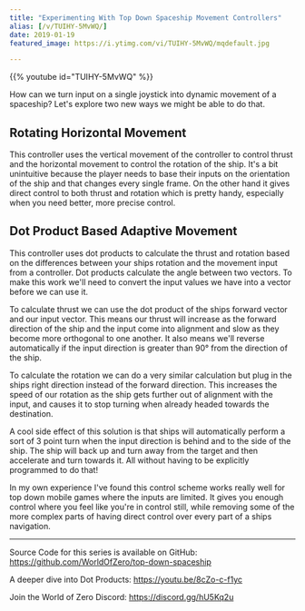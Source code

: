 ```yaml
---
title: "Experimenting With Top Down Spaceship Movement Controllers"
alias: [/v/TUIHY-5MvWQ/]
date: 2019-01-19
featured_image: https://i.ytimg.com/vi/TUIHY-5MvWQ/mqdefault.jpg

---
```


{{% youtube id="TUIHY-5MvWQ" %}}

How can we turn input on a single joystick into dynamic movement of a spaceship? Let's explore two new ways we might be able to do that.

## Rotating Horizontal Movement

This controller uses the vertical movement of the controller to control thrust and the horizontal movement to control the rotation of the ship. It's a bit unintuitive because the player needs to base their inputs on the orientation of the ship and that changes every single frame. On the other hand it gives direct control to both thrust and rotation which is pretty handy, especially when you need better, more precise control.

## Dot Product Based Adaptive Movement

This controller uses dot products to calculate the thrust and rotation based on the differences between your ships rotation and the movement input from a controller. Dot products calculate the angle between two vectors. To make this work we'll need to convert the input values we have into a vector before we can use it.

To calculate thrust we can use the dot product of the ships forward vector and our input vector. This means our thrust will increase as the forward direction of the ship and the input come into alignment and slow as they become more orthogonal to one another. It also means we'll reverse automatically if the input direction is greater than 90° from the direction of the ship.

To calculate the rotation we can do a very similar calculation but plug in the ships right direction instead of the forward direction. This increases the speed of our rotation as the ship gets further out of alignment with the input, and causes it to stop turning when already headed towards the destination.

A cool side effect of this solution is that ships will automatically perform a sort of 3 point turn when the input direction is behind and to the side of the ship. The ship will back up and turn away from the target and then accelerate and turn towards it. All without having to be explicitly programmed to do that!

In my own experience I've found this control scheme works really well for top down mobile games where the inputs are limited. It gives you enough control where you feel like you're in control still, while removing some of the more complex parts of having direct control over every part of a ships navigation.

***

Source Code for this series is available on GitHub: https://github.com/WorldOfZero/top-down-spaceship

A deeper dive into Dot Products: https://youtu.be/8cZo-c-f1yc

Join the World of Zero Discord: https://discord.gg/hU5Kq2u